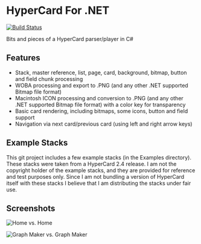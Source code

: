 # HyperCard For .NET
[![Build Status](https://travis-ci.org/giawa/hypercard4net.svg?branch=master)](https://travis-ci.org/giawa/hypercard4net)

Bits and pieces of a HyperCard parser/player in C#

## Features
* Stack, master reference, list, page, card, background, bitmap, button and field chunk processing
* WOBA processing and export to .PNG (and any other .NET supported Bitmap file format)
* Macintosh ICON processing and conversion to .PNG (and any other .NET supported Bitmap file format) with a color key for transparency
* Basic card rendering, including bitmaps, some icons, button and field support
* Navigation via next card/previous card (using left and right arrow keys)

## Example Stacks
This git project includes a few example stacks (in the Examples directory).  These stacks were taken from a HyperCard 2.4 release.  I am not the copyright holder of the example stacks, and they are provided for reference and test purposes only.  Since I am not bundling a version of HyperCard itself with these stacks I believe that I am distributing the stacks under fair use.

## Screenshots
![Home vs. Home](https://giawa.github.com/hypercard/home_vs_home.png)

![Graph Maker vs. Graph Maker](https://giawa.github.com/hypercard/graph_vs_graph.png)
